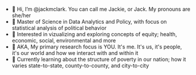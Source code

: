 - 👋 Hi, I’m @jackmclark. You can call me Jackie, or Jack. My pronouns are she/her
- 🤖 Master of Science in Data Analytics and Policy, with focus on statistical analysis of political behavior
- 👀 Interested in vizualizing and exploring concepts of equity; health, economic, social, environmental and more
- 🧪 AKA, My primary research focus is YOU. It's me. It's us, it's people, it's our world and how we interact with and within it
- 🌱 Currently learning about the structure of poverty in our nation; how it varies state-to-state, county-to-county, and city-to-city


<!---
jackmclark/jackmclark is a ✨ special ✨ repository because its `README.md` (this file) appears on your GitHub profile.
You can click the Preview link to take a look at your changes.
--->
